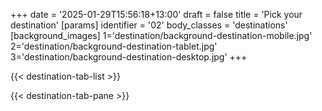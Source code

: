 +++
date = '2025-01-29T15:56:18+13:00'
draft = false
title = 'Pick your destination'
[params]
  identifier = '02'
  body_classes = 'destinations'
  [background_images]
    1='destination/background-destination-mobile.jpg'
    2='destination/background-destination-tablet.jpg'
    3='destination/background-destination-desktop.jpg'
+++

{{< destination-tab-list  >}}

{{< destination-tab-pane >}}